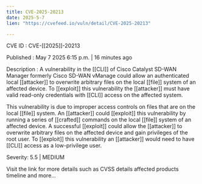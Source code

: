 ```yaml
---
title: CVE-2025-20213
date: 2025-5-7
lien: "https://cvefeed.io/vuln/detail/CVE-2025-20213"

---
```


CVE ID : CVE-[[2025]]-20213

Published :  May 7
2025
6:15 p.m. | 16 minutes ago

Description : A vulnerability in the  [[CLI]] of Cisco Catalyst SD-WAN Manager
formerly Cisco SD-WAN vManage
could allow an authenticated
local  [[attacker]] to overwrite arbitrary files on the local  [[file]] system of an affected device. To  [[exploit]] this vulnerability
the  [[attacker]] must have valid read-only credentials with  [[CLI]] access on the affected system.

This vulnerability is due to improper access controls on files that are on the local  [[file]] system. An  [[attacker]] could  [[exploit]] this vulnerability by running a series of  [[crafted]] commands on the local  [[file]] system of an affected device. A successful  [[exploit]] could allow the  [[attacker]] to overwrite arbitrary files on the affected device and gain privileges of the root user. To  [[exploit]] this vulnerability
an  [[attacker]] would need to have  [[CLI]] access as a low-privilege user.

Severity: 5.5 | MEDIUM

Visit the link for more details
such as CVSS details
affected products
timeline
and more...
